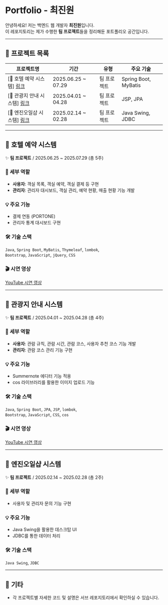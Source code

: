 # Portfolio - 최진원

안녕하세요! 저는 백엔드 웹 개발자 **최진원**입니다.  
이 레포지토리는 제가 수행한 **팀 프로젝트**들을 정리해둔 포트폴리오 공간입니다.

---

## 📁 프로젝트 목록

| 프로젝트명 | 기간 | 유형 | 주요 기술 |
|------------|------|------|------------|
| [🏨 호텔 예약 시스템] [링크](https://github.com/d2ckbum/hotel_mimir.git) | 2025.06.25 ~ 07.29 | 팀 프로젝트 | Spring Boot, MyBatis |
| [🏯 관광지 안내 시스템] [링크](https://github.com/d2ckbum/Gung_On.git) | 2025.04.01 ~ 04.28 | 팀 프로젝트 | JSP, JPA |
| [🚗 엔진오일샵 시스템] [링크](https://github.com/d2ckbum/group_prj.git) | 2025.02.14 ~ 02.28 | 팀 프로젝트 | Java Swing, JDBC |

---

## 🏨 호텔 예약 시스템

✨ **팀 프로젝트** / 2025.06.25 ~ 2025.07.29 (총 5주)

###

### 🔧 세부 역할
- **사용자**: 객실 목록, 객실 예약, 객실 결제 등 구현
- **관리자**: 관리자 대시보드, 객실 관리, 예약 현황, 매출 현황 기능 개발

### 💡 주요 기능
- 결제 연동 (PORTONE)
- 관리자 통계 대시보드 구현

### 🛠 기술 스택
`Java`, `Spring Boot`, `MyBatis`, `Thymeleaf`, `lombok`,  
`Bootstrap`, `JavaScript`, `jQuery`, `CSS`

### 🎬 시연 영상
[YouTube 시연 영상](https://youtu.be/0ly_Di_QGrw)

---

## 🏯 관광지 안내 시스템

✨ **팀 프로젝트** / 2025.04.01 ~ 2025.04.28 (총 4주)

### 🔧 세부 역할
- **사용자**: 관람 규칙, 관람 시간, 관람 코스, 사용자 추천 코스 기능 개발
- **관리자**: 관람 코스 관리 기능 구현

### 💡 주요 기능
- Summernote 에디터 기능 적용
- cos 라이브러리를 활용한 이미지 업로드 기능

### 🛠 기술 스택
`Java`, `Spring Boot`, `JPA`, `JSP`, `lombok`,  
`Bootstrap`, `JavaScript`, `CSS`, `cos`

### 🎬 시연 영상
[YouTube 시연 영상](https://youtu.be/EWEOoYJBN9E)

---

## 🚗 엔진오일샵 시스템

✨ **팀 프로젝트** / 2025.02.14 ~ 2025.02.28 (총 2주)

### 🔧 세부 역할
- 사용자 및 관리자 문의 기능 구현

### 💡 주요 기능
- Java Swing을 활용한 데스크탑 UI
- JDBC를 통한 데이터 처리

### 🛠 기술 스택
`Java Swing`, `JDBC`

---

## 🔗 기타

- 각 프로젝트별 자세한 코드 및 설명은 서브 레포지토리에서 확인하실 수 있습니다.
